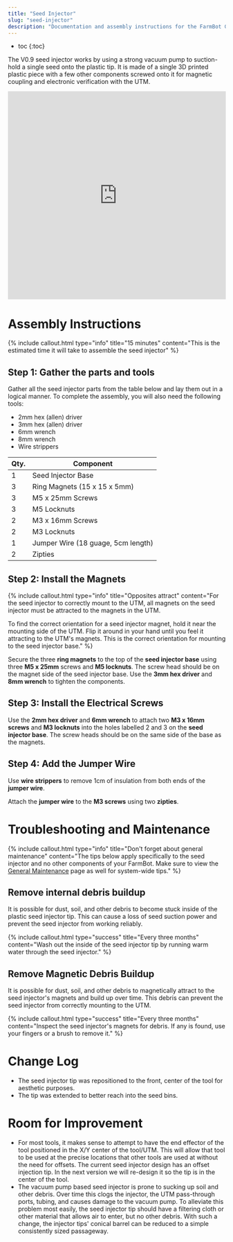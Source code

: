 ```yaml
---
title: "Seed Injector"
slug: "seed-injector"
description: "Documentation and assembly instructions for the FarmBot Genesis Seed Injector"
---
```


* toc
{:toc}

The V0.9 seed injector works by using a strong vacuum pump to suction-hold a single seed onto the plastic tip. It is made of a single 3D printed plastic piece with a few other components screwed onto it for magnetic coupling and electronic verification with the UTM.

<iframe width="100%" height="480" src="https://sketchfab.com/models/8b911ee71b9346e592a1e5d64135e4a1/embed?ui_controls=0&amp;ui_infos=0&amp;ui_related=0" frameborder="0" allowfullscreen mozallowfullscreen="true" webkitallowfullscreen="true" onmousewheel=""></iframe>






# Assembly Instructions



{%
include callout.html
type="info"
title="15 minutes"
content="This is the estimated time it will take to assemble the seed injector"
%}

## Step 1: Gather the parts and tools
Gather all the seed injector parts from the table below and lay them out in a logical manner. To complete the assembly, you will also need the following tools:
* 2mm hex (allen) driver
* 3mm hex (allen) driver
* 6mm wrench
* 8mm wrench
* Wire strippers

|Qty.                          |Component                     |
|------------------------------|------------------------------|
|1                             |Seed Injector Base
|3                             |Ring Magnets (15 x 15 x 5mm)
|3                             |M5 x 25mm Screws
|3                             |M5 Locknuts
|2                             |M3 x 16mm Screws
|2                             |M3 Locknuts
|1                             |Jumper Wire (18 guage, 5cm length)
|2                             |Zipties

## Step 2: Install the Magnets

{%
include callout.html
type="info"
title="Opposites attract"
content="For the seed injector to correctly mount to the UTM, all magnets on the seed injector must be attracted to the magnets in the UTM.

To find the correct orientation for a seed injector magnet, hold it near the mounting side of the UTM. Flip it around in your hand until you feel it attracting to the UTM's magnets. This is the correct orientation for mounting to the seed injector base."
%}

Secure the three **ring magnets** to the top of the **seed injector base** using three **M5 x 25mm** screws and **M5 locknuts**. The screw head should be on the magnet side of the seed injector base. Use the **3mm hex driver** and **8mm wrench** to tighten the components.


## Step 3: Install the Electrical Screws
Use the **2mm hex driver** and **6mm wrench** to attach two **M3 x 16mm screws** and **M3 locknuts** into the holes labelled 2 and 3 on the **seed injector base**. The screw heads should be on the same side of the base as the magnets.


## Step 4: Add the Jumper Wire
Use **wire strippers** to remove 1cm of insulation from both ends of the **jumper wire**.


Attach the **jumper wire** to the **M3 screws** using two **zipties**.




# Troubleshooting and Maintenance



{%
include callout.html
type="info"
title="Don't forget about general maintenance"
content="The tips below apply specifically to the seed injector and no other components of your FarmBot. Make sure to view the [General Maintenance](../FarmBot-Genesis-V0.9-Docs/maintenance-guide.md) page as well for system-wide tips."
%}

## Remove internal debris buildup
It is possible for dust, soil, and other debris to become stuck inside of the plastic seed injector tip. This can cause a loss of seed suction power and prevent the seed injector from working reliably.

{%
include callout.html
type="success"
title="Every three months"
content="Wash out the inside of the seed injector tip by running warm water through the seed injector."
%}

## Remove Magnetic Debris Buildup
It is possible for dust, soil, and other debris to magnetically attract to the seed injector's magnets and build up over time. This debris can prevent the seed injector from correctly mounting to the UTM.

{%
include callout.html
type="success"
title="Every three months"
content="Inspect the seed injector's magnets for debris. If any is found, use your fingers or a brush to remove it."
%}



# Change Log

* The seed injector tip was repositioned to the front, center of the tool for aesthetic purposes.
* The tip was extended to better reach into the seed bins.

# Room for Improvement

* For most tools, it makes sense to attempt to have the end effector of the tool positioned in the X/Y center of the tool/UTM. This will allow that tool to be used at the precise locations that other tools are used at without the need for offsets. The current seed injector design has an offset injection tip. In the next version we will re-design it so the tip is in the center of the tool.
* The vacuum pump based seed injector is prone to sucking up soil and other debris. Over time this clogs the injector, the UTM pass-through ports, tubing, and causes damage to the vacuum pump. To alleviate this problem most easily, the seed injector tip should have a filtering cloth or other material that allows air to enter, but no other debris. With such a change, the injector tips' conical barrel can be reduced to a simple consistently sized passageway.
